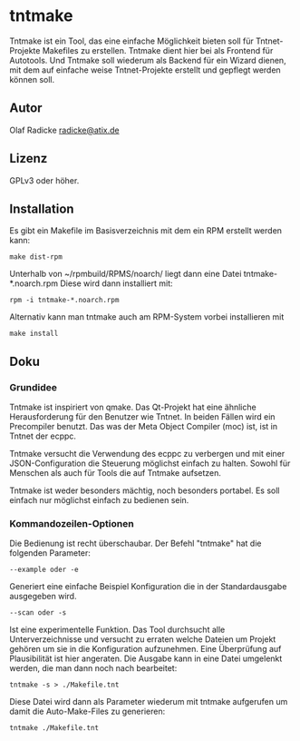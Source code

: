 # tntmake #

Tntmake ist ein Tool, das eine einfache Möglichkeit bieten soll für
Tntnet-Projekte Makefiles zu erstellen. Tntmake dient hier bei als Frontend
für Autotools. Und Tntmake soll wiederum als Backend für ein Wizard dienen,
mit dem auf einfache weise Tntnet-Projekte erstellt und gepflegt werden können
soll.

## Autor ##

Olaf Radicke <radicke@atix.de>

## Lizenz ##

GPLv3 oder höher.

## Installation ##

Es gibt ein Makefile im Basisverzeichnis mit dem ein RPM erstellt werden kann:

    make dist-rpm

Unterhalb von ~/rpmbuild/RPMS/noarch/ liegt dann eine Datei tntmake-*.noarch.rpm
Diese wird dann installiert mit:

    rpm -i tntmake-*.noarch.rpm

Alternativ kann man tntmake auch am RPM-System vorbei installieren mit

    make install

## Doku ##

### Grundidee ###

Tntmake ist inspiriert von qmake. Das Qt-Projekt hat eine ähnliche
Herausforderung für den Benutzer wie Tntnet. In beiden Fällen wird ein
Precompiler benutzt. Das was der Meta Object Compiler (moc) ist, ist in Tntnet
der ecppc.

Tntmake versucht die Verwendung des ecppc zu verbergen und mit einer
JSON-Configuration die Steuerung möglichst einfach zu halten. Sowohl für
Menschen als auch für Tools die auf Tntmake aufsetzen.

Tntmake ist weder besonders mächtig, noch besonders portabel. Es
soll einfach nur möglichst einfach zu bedienen sein.

### Kommandozeilen-Optionen ###

Die Bedienung ist recht überschaubar. Der Befehl "tntmake" hat die folgenden
Parameter:

    --example oder -e

Generiert eine einfache Beispiel Konfiguration die in der Standardausgabe
ausgegeben wird.

    --scan oder -s

Ist eine experimentelle Funktion. Das Tool durchsucht alle Unterverzeichnisse
und versucht zu erraten welche Dateien um Projekt gehören um sie in die
Konfiguration aufzunehmen. Eine Überprüfung auf Plausibilität ist hier angeraten.
Die Ausgabe kann in eine Datei umgelenkt werden, die man dann noch
nach bearbeitet:

    tntmake -s > ./Makefile.tnt

Diese Datei wird dann als Parameter wiederum mit tntmake aufgerufen um damit
die Auto-Make-Files zu generieren:

    tntmake ./Makefile.tnt




